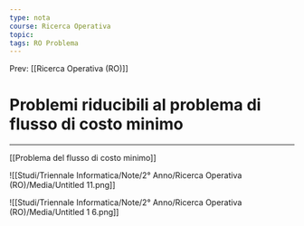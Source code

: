 ```yaml
---
type: nota
course: Ricerca Operativa
topic: 
tags: RO Problema 
---
```


Prev: [[Ricerca Operativa (RO)]]

# Problemi riducibili al problema di flusso di costo minimo
---
[[Problema del flusso di costo minimo]]

![[Studi/Triennale Informatica/Note/2° Anno/Ricerca Operativa (RO)/Media/Untitled 11.png]]

![[Studi/Triennale Informatica/Note/2° Anno/Ricerca Operativa (RO)/Media/Untitled 1 6.png]]
